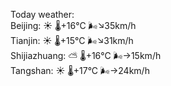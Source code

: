 Today weather:  
Beijing: ☀️   🌡️+16°C 🌬️↘35km/h  
Tianjin: ☀️   🌡️+15°C 🌬️↘31km/h  
Shijiazhuang: ⛅️  🌡️+16°C 🌬️→15km/h  
Tangshan: ☀️   🌡️+17°C 🌬️→24km/h  
